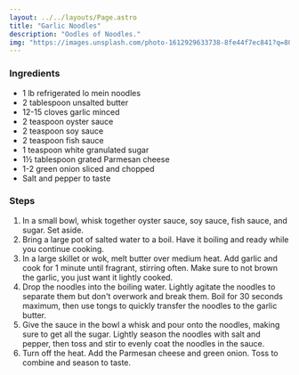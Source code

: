 ```yaml
---
layout: ../../layouts/Page.astro
title: "Garlic Noodles"
description: "Oodles of Noodles."
img: "https://images.unsplash.com/photo-1612929633738-8fe44f7ec841?q=80&w=3087&auto=format&fit=crop&ixlib=rb-4.0.3&ixid=M3wxMjA3fDB8MHxwaG90by1wYWdlfHx8fGVufDB8fHx8fA%3D%3D"
---
```


### Ingredients

* 1 lb refrigerated lo mein noodles
* 2 tablespoon unsalted butter
* 12-15 cloves garlic minced
* 2 teaspoon oyster sauce
* 2 teaspoon soy sauce
* 2 teaspoon fish sauce
* 1 teaspoon white granulated sugar
* 1½ tablespoon grated Parmesan cheese
* 1-2 green onion sliced and chopped
* Salt and pepper to taste

### Steps

1. In a small bowl, whisk together oyster sauce, soy sauce, fish sauce, and sugar. Set aside.
2. Bring a large pot of salted water to a boil. Have it boiling and ready while you continue cooking.
3. In a large skillet or wok, melt butter over medium heat. Add garlic and cook for 1 minute until fragrant, stirring often. Make sure to not brown the garlic, you just want it lightly cooked.
4. Drop the noodles into the boiling water. Lightly agitate the noodles to separate them but don't overwork and break them. Boil for 30 seconds maximum, then use tongs to quickly transfer the noodles to the garlic butter.
5. Give the sauce in the bowl a whisk and pour onto the noodles, making sure to get all the sugar. Lightly season the noodles with salt and pepper, then toss and stir to evenly coat the noodles in the sauce.
6. Turn off the heat. Add the Parmesan cheese and green onion. Toss to combine and season to taste.